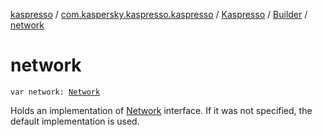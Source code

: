 [kaspresso](../../../index.md) / [com.kaspersky.kaspresso.kaspresso](../../index.md) / [Kaspresso](../index.md) / [Builder](index.md) / [network](./network.md)

# network

`var network: `[`Network`](../../../com.kaspersky.kaspresso.device.network/-network/index.md)

Holds an implementation of [Network](../../../com.kaspersky.kaspresso.device.network/-network/index.md) interface. If it was not specified, the default implementation is used.

